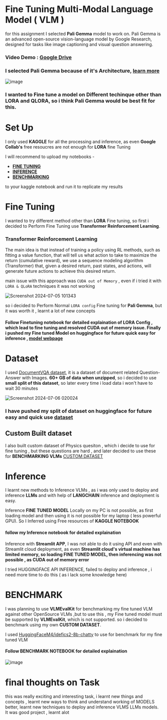 # Fine Tuning Multi-Modal Language Model ( VLM )

for this assignment I selected **Pali Gemma** model to work on. Pali Gemma is an advanced open-source vision-language model by Google Research, designed for tasks like image captioning and visual question answering.

### Video Demo : [Google Drive]()

### I selected **Pali Gemma** because of it's **Architecture**, [learn more](https://huggingface.co/blog/paligemma)

![image](https://github.com/Abhishekvidhate/FineTuned_PaliGemma/assets/120262589/8bf94eda-6f61-42d6-8cb3-0626f5c8d275)

### I wanted to Fine tune a model on Different techinque other than LORA and QLORA, so i think **Pali Gemma** would be best fit for this.

# Set Up
I only used **KAGGLE** for all the processing and inference, as even **Google Collab's** free resoucres are not enough for **LORA** fine Tuning

I will recommend to upload my notebooks -
 - [**FINE TUNING**](https://github.com/Abhishekvidhate/FineTuned_PaliGemma/blob/master/finetuning.ipynb)
 - [**INFERENCE**](inference.ipynb)
 - [**BENCHMARKING**](benchmarking/benchmarking-vlm.ipynb)

to your kaggle notebook and run it to replicate my results

# Fine Tuning 

I wanted to try different method other than **LORA** Fine tuning, so first i decided to Perform Fine Tuning use **Transformer Reinforcement Learning**.

### Transformer Reinforcement Learning
The main idea is that instead of training a policy using RL methods, such as fitting a value function, that will tell us what action to take to maximize the return (cumulative reward), we use a sequence modeling algorithm (Transformer) that, given a desired return, past states, and actions, will generate future actions to achieve this desired return.

main issue with this approach was `CUDA out of Memory` , even if i tried it with `LORA & QLoRA` techniques it was not working

![Screenshot 2024-07-05 101343](https://github.com/Abhishekvidhate/FineTuned_PaliGemma/assets/120262589/661d8dda-d2f6-4aa2-af5e-771fe414f778)

so i decided to Perform Normal `LORA config` Fine tuning for **Pali Gemma**, but it was worth it , learnt a lot of new concepts

#### Follow Finetuning notebook for detailed explaination of LORA Config , which lead to fine tuning and resolved **CUDA out of memory** issue. Finally i pushed my Fine tuned Model on huggingface for future quick easy for inference , [model webpage](https://huggingface.co/abhishekvidhate/Abhishek-PaliGemma-FT)

# Dataset 
I used [DocumentVQA dataset](https://huggingface.co/datasets/HuggingFaceM4/DocumentVQA), it is a dataset of document related Question-Answer with Images.
**60+ GB of data when unzipped**, so i decided to use **small split of this dataset**, so later every time i load data i won't have to wait 30 minutes

![Screenshot 2024-07-06 020024](https://github.com/Abhishekvidhate/FineTuned_PaliGemma/assets/120262589/335ffcc1-750a-4050-b742-3c0db902c6d4)

### I have pushed my split of dataset on huggingface for future easy and quick use [dataset](https://huggingface.co/datasets/abhishekvidhate/DocQVA_small)

## Custom Built dataset
I also built custom dataset of Physics quesiton , which i decide to use for fine tuning , but these questions are hard , and later decided to use these for **BENCHMARKING VLMs**
[CUSTOM DATASET](https://huggingface.co/datasets/abhishekvidhate/PhysicsKinematisQA)

# Inference

I learnt new methods to Inference VLMs , as i was only used to deploy and inference **LLMs** and with help of **LANGCHAIN** inference and deployment is easy.

Inference **FINE TUNED MODEL** Locally on my PC is not possible, as first loading model and then using it is not possible for my laptop ( less powerful GPU). So I Inferred using Free resources of **KAGGLE NOTEBOOK**

#### follow my Inference notebook for detailed explaination

Inference with **Streamlit APP**, I was not able to do it using API and even with Streamlit cloud deployment, as even **Streamlit cloud's virtual machine has limited memory, so loading FINE TUNED MODEL, then inferencing was not possible , as CUDA out of memory error**

I tried HUGGINGFACE API INFERENCE, failed to deploy and inference , i need more time to do this ( as i lack some knowledge here)

# BENCHMARK

I was planning to use **VLMEvalKit** for benchmarking my fine tuned VLM against other OpenSource VLMs ,but to use this , my Fine tuned model must be supported by **VLMEvalKit**, which is not supported. so i decided to benchmark using my own **CUSTOM DATASET**.

I used [HuggingFaceM4/idefics2-8b-chatty](https://huggingface.co/HuggingFaceM4/idefics2-8b-chatty) to use for benchmark for my fine tuned VLM
#### Follow BENCHMARK NOTEBOOK for detailed explaination

![image](https://github.com/Abhishekvidhate/FineTuned_PaliGemma/assets/120262589/8de446a9-a623-4040-8b66-b1a47b097260)

# final thoughts on Task

this was really exciting and interesting task, i learnt new things and concepts , learnt new ways to think and understand working of MODELS better, learnt new techniques to deploy and inference VLMS LLMs models. It was good project , learnt alot
